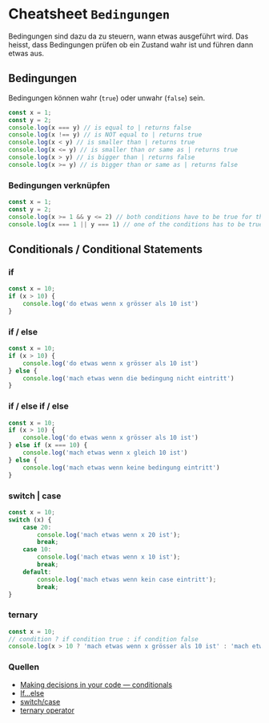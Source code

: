 # Cheatsheet `Bedingungen`
Bedingungen sind dazu da zu steuern, wann etwas ausgeführt wird. Das heisst, dass Bedingungen prüfen ob ein Zustand wahr ist und führen dann etwas aus. 

## Bedingungen
Bedingungen können wahr (`true`) oder unwahr (`false`) sein.
```javascript
const x = 1;
const y = 2;
console.log(x === y) // is equal to | returns false
console.log(x !== y) // is NOT equal to | returns true
console.log(x < y) // is smaller than | returns true
console.log(x <= y) // is smaller than or same as | returns true
console.log(x > y) // is bigger than | returns false
console.log(x >= y) // is bigger than or same as | returns false
```

### Bedingungen verknüpfen
```javascript
const x = 1;
const y = 2;
console.log(x >= 1 && y <= 2) // both conditions have to be true for the statement to be true | returns true
console.log(x === 1 || y === 1) // one of the conditions has to be true | returns true
```

## Conditionals / Conditional Statements
### if
```javascript
const x = 10;
if (x > 10) {
    console.log('do etwas wenn x grösser als 10 ist')
}
```
### if / else
```javascript
const x = 10;
if (x > 10) {
    console.log('do etwas wenn x grösser als 10 ist')
} else {
    console.log('mach etwas wenn die bedingung nicht eintritt')
}
```
### if / else if / else
```javascript
const x = 10;
if (x > 10) {
    console.log('do etwas wenn x grösser als 10 ist')
} else if (x === 10) {
    console.log('mach etwas wenn x gleich 10 ist')
} else {
    console.log('mach etwas wenn keine bedingung eintritt')
}
```

### switch | case
```javascript
const x = 10;
switch (x) {
    case 20:
        console.log('mach etwas wenn x 20 ist');
        break;
    case 10:
        console.log('mach etwas wenn x 10 ist');
        break;
    default:
        console.log('mach etwas wenn kein case eintritt');
        break;
}
```

### ternary
```javascript
const x = 10;
// condition ? if condition true : if condition false 
console.log(x > 10 ? 'mach etwas wenn x grösser als 10 ist' : 'mach etwas wenn das nicht so ist')
```

### Quellen
- [Making decisions in your code — conditionals](https://developer.mozilla.org/en-US/docs/Learn/JavaScript/Building_blocks/conditionals)
- [If...else](https://developer.mozilla.org/en-US/docs/Web/JavaScript/Reference/Statements/if...else)
- [switch/case](https://developer.mozilla.org/en-US/docs/Web/JavaScript/Reference/Statements/switch)
- [ternary operator](https://developer.mozilla.org/en-US/docs/Web/JavaScript/Reference/Operators/Conditional_operator)
